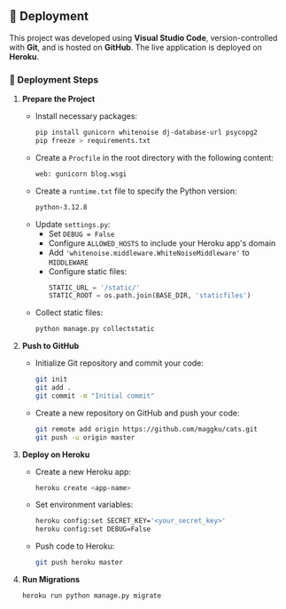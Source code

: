 ## 🚀 Deployment

This project was developed using **Visual Studio Code**, version-controlled with **Git**, and is hosted on **GitHub**. The live application is deployed on **Heroku**.

### 🔧 Deployment Steps

1. **Prepare the Project**
   - Install necessary packages:
     ```bash
     pip install gunicorn whitenoise dj-database-url psycopg2
     pip freeze > requirements.txt
     ```
   - Create a `Procfile` in the root directory with the following content:
     ```bash
     web: gunicorn blog.wsgi
     ```
   - Create a `runtime.txt` file to specify the Python version:
     ```bash
     python-3.12.8
     ```
   - Update `settings.py`:
     - Set `DEBUG = False`
     - Configure `ALLOWED_HOSTS` to include your Heroku app's domain
     - Add `'whitenoise.middleware.WhiteNoiseMiddleware'` to `MIDDLEWARE`
     - Configure static files:
       ```python
       STATIC_URL = '/static/'
       STATIC_ROOT = os.path.join(BASE_DIR, 'staticfiles')
       ```
   - Collect static files:
     ```bash
     python manage.py collectstatic
     ```

2. **Push to GitHub**
   - Initialize Git repository and commit your code:
     ```bash
     git init
     git add .
     git commit -m "Initial commit"
     ```
   - Create a new repository on GitHub and push your code:
     ```bash
     git remote add origin https://github.com/maggku/cats.git
     git push -u origin master
     ```

3. **Deploy on Heroku**
   - Create a new Heroku app:
     ```bash
     heroku create <app-name>
     ```
   - Set environment variables:
     ```bash
     heroku config:set SECRET_KEY='<your_secret_key>'
     heroku config:set DEBUG=False
     ```
   - Push code to Heroku:
     ```bash
     git push heroku master
     ```

4. **Run Migrations**
   ```bash
   heroku run python manage.py migrate
